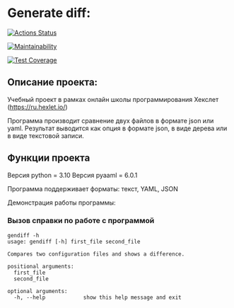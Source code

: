 # Generate diff:
[![Actions Status](https://github.com/timvildanov/python-project-50/workflows/hexlet-check/badge.svg)](https://github.com/timvildanov/python-project-50/actions)

[![Maintainability](https://api.codeclimate.com/v1/badges/2b26206b2d19bc04ccb0/maintainability)](https://codeclimate.com/github/timvildanov/python-project-50/maintainability)

[![Test Coverage](https://api.codeclimate.com/v1/badges/2b26206b2d19bc04ccb0/test_coverage)](https://codeclimate.com/github/timvildanov/python-project-50/test_coverage)

## Описание проекта:

Учебный проект в рамках онлайн школы программирования Хекслет (https://ru.hexlet.io/)

Программа производит сравнение двух файлов в формате json или yaml.
Результат выводится как опция в формате json, в виде дерева или в виде текстовой записи. 

## Функции проекта

Версия python = 3.10
Версия pyaaml = 6.0.1

Программа поддерживает форматы: текст, YAML, JSON

Демонстрация работы программы: 

### Вызов справки по работе с программой
```
gendiff -h
usage: gendiff [-h] first_file second_file

Compares two configuration files and shows a difference.

positional arguments:
  first_file
  second_file

optional arguments:
  -h, --help            show this help message and exit
```
